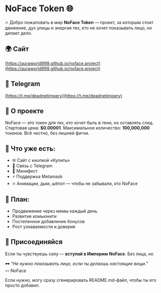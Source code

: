 
# NoFace Token 🌐

🔥 Добро пожаловать в мир **NoFace Token** — проект, за которым стоит движение, дух улицы и энергия тех, кто не хочет показывать лицо, но делает дело.

## 🌍 Сайт
[https://auraworld999.github.io/noface.project](https://auraworld999.github.io/noface.project)

## 📲 Telegram
[https://t.me/deadnetimpery](https://t.me/deadnetimpery)

## 🧠 О проекте
NoFace — это токен для тех, кто хочет быть в тени, но оставлять след. Стартовая цена: **$0.00001**. Максимальное количество: **100,000,000** токенов. Всё честно, без лишней фигни.

## 📌 Что уже есть:
- 🌐 Сайт с кнопкой «Купить»
- 📱 Связь с Telegram
- 📃 Манифест
- ⚡ Поддержка Metamask
- 🔥 Анимации, дым, шёпот — чтобы не забывали, кто NoFace

## 📅 План:
- Продвижение через мемы каждый день
- Развитие комьюнити
- Постепенное добавление бонусов
- Рост узнаваемости и доверия

## 💬 Присоединяйся
Если ты чувствуешь силу — **вступай в Империю NoFace**. Без лица, но 

🕶️ _"Не нужно показывать лицо, если ты делаешь настоящие вещи."_  
— NoFace

Если нужно, могу сразу сгенерировать README.md-файл, чтобы ты его просто добавил.

